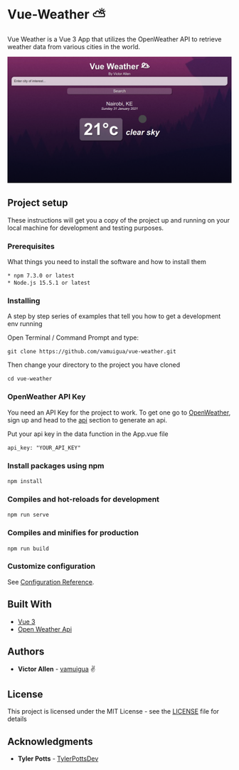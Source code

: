 # Vue-Weather ⛅

Vue Weather is a Vue 3 App that utilizes the OpenWeather API to retrieve weather data from various cities in the world.

![App screenshot](src/assets/screenshot.png)

## Project setup

These instructions will get you a copy of the project up and running on your local machine for development and testing purposes.

### Prerequisites

What things you need to install the software and how to install them

```
* npm 7.3.0 or latest
* Node.js 15.5.1 or latest
```

### Installing

A step by step series of examples that tell you how to get a development env running

Open Terminal / Command Prompt and type:

```
git clone https://github.com/vamuigua/vue-weather.git
```

Then change your directory to the project you have cloned

```
cd vue-weather
```

### OpenWeather API Key

You need an API Key for the project to work. To get one go to [OpenWeather](https://openweathermap.org/), sign up and head to the [api](https://openweathermap.org/api) section to generate an api.

Put your api key in the data function in the App.vue file

```
api_key: "YOUR_API_KEY"
```

### Install packages using npm

```
npm install
```

### Compiles and hot-reloads for development

```
npm run serve
```

### Compiles and minifies for production

```
npm run build
```

### Customize configuration

See [Configuration Reference](https://cli.vuejs.org/config/).

## Built With

- [Vue 3](https://vuejs.org/)
- [Open Weather Api](https://openweathermap.org/)

## Authors

- **Victor Allen** - [vamuigua](https://github.com/vamuigua) :v:

## License

This project is licensed under the MIT License - see the [LICENSE](LICENSE) file for details

## Acknowledgments

- **Tyler Potts** - [TylerPottsDev](https://github.com/TylerPottsDev)
